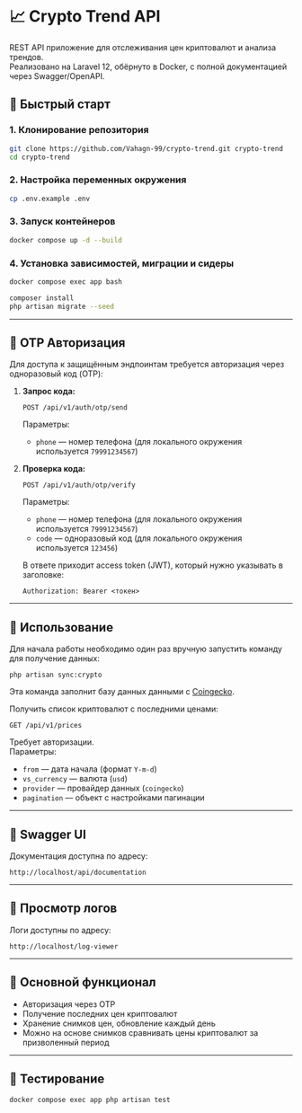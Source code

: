 # 📈 Crypto Trend API

REST API приложение для отслеживания цен криптовалют и анализа трендов.  
Реализовано на Laravel 12, обёрнуто в Docker, с полной документацией через Swagger/OpenAPI.

## 🚀 Быстрый старт

### 1. Клонирование репозитория

```bash
git clone https://github.com/Vahagn-99/crypto-trend.git crypto-trend
cd crypto-trend
```

### 2. Настройка переменных окружения

```bash
cp .env.example .env
```

### 3. Запуск контейнеров

```bash
docker compose up -d --build
```

### 4. Установка зависимостей, миграции и сидеры

```bash
docker compose exec app bash

composer install
php artisan migrate --seed
```

---

## 🔐 OTP Авторизация

Для доступа к защищённым эндпоинтам требуется авторизация через одноразовый код (OTP):

1. **Запрос кода:**
   ```
   POST /api/v1/auth/otp/send
   ```
   Параметры:
    - `phone` — номер телефона (для локального окружения используется `79991234567`)

2. **Проверка кода:**
   ```
   POST /api/v1/auth/otp/verify
   ```
   Параметры:
    - `phone` — номер телефона (для локального окружения используется `79991234567`)
    - `code` — одноразовый код (для локального окружения используется `123456`)

   В ответе приходит access token (JWT), который нужно указывать в заголовке:
   ```
   Authorization: Bearer <токен>
   ```

---

## 📘 Использование

Для начала работы необходимо один раз вручную запустить команду для получение данных:

```
php artisan sync:crypto
```

Эта команда заполнит базу данных данными с [Coingecko](https://www.coingecko.com/en/api/documentation).

Получить список криптовалют с последними ценами:

```
GET /api/v1/prices
```

Требует авторизации.  
Параметры:
- `from` — дата начала (формат `Y-m-d`)
- `vs_currency` — валюта (`usd`)
- `provider` — провайдер данных (`coingecko`)
- `pagination` — объект с настройками пагинации

---

## 🧪 Swagger UI

Документация доступна по адресу:

```
http://localhost/api/documentation
```

---

## 📜 Просмотр логов

Логи доступны по адресу:

```
http://localhost/log-viewer
```

---

## 🧩 Основной функционал

- Авторизация через OTP
- Получение последних цен криптовалют
- Хранение снимков цен, обновление каждый день
- Можно на основе снимков сравнивать цены криптовалют за призволенный период
---

## 🧪 Тестирование

```bash
docker compose exec app php artisan test
```